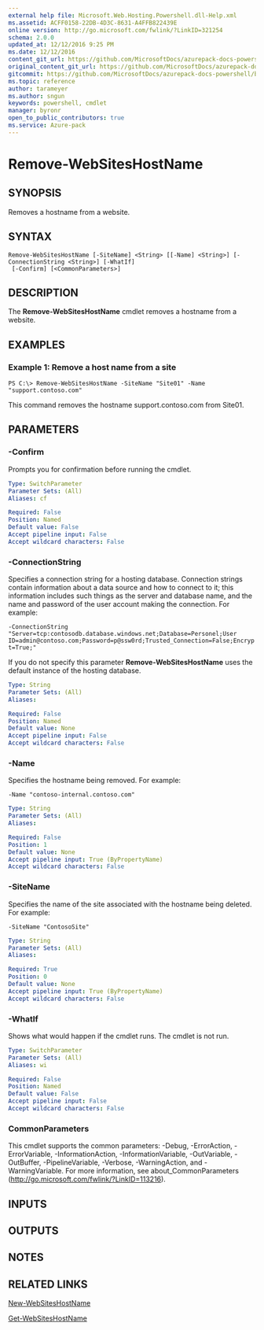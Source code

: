```yaml
---
external help file: Microsoft.Web.Hosting.Powershell.dll-Help.xml
ms.assetid: ACFF0158-22DB-4D3C-8631-A4FFB822439E
online version: http://go.microsoft.com/fwlink/?LinkID=321254
schema: 2.0.0
updated_at: 12/12/2016 9:25 PM
ms.date: 12/12/2016
content_git_url: https://github.com/MicrosoftDocs/azurepack-docs-powershell/blob/live/AzurePack-cmdlets/Websites/v1.0/Remove-WebSitesHostName.md
original_content_git_url: https://github.com/MicrosoftDocs/azurepack-docs-powershell/blob/live/AzurePack-cmdlets/Websites/v1.0/Remove-WebSitesHostName.md
gitcommit: https://github.com/MicrosoftDocs/azurepack-docs-powershell/blob/b83cde31c8e8df3140400b62cc6698cfc8f37a47/AzurePack-cmdlets/Websites/v1.0/Remove-WebSitesHostName.md
ms.topic: reference
author: tarameyer
ms.author: sngun
keywords: powershell, cmdlet
manager: byronr
open_to_public_contributors: true
ms.service: Azure-pack
---
```


# Remove-WebSitesHostName

## SYNOPSIS
Removes a hostname from a website.

## SYNTAX

```
Remove-WebSitesHostName [-SiteName] <String> [[-Name] <String>] [-ConnectionString <String>] [-WhatIf]
 [-Confirm] [<CommonParameters>]
```

## DESCRIPTION
The **Remove-WebSitesHostName** cmdlet removes a hostname from a website.

## EXAMPLES

### Example 1: Remove a host name from a site
```
PS C:\> Remove-WebSitesHostName -SiteName "Site01" -Name "support.contoso.com"
```

This command removes the hostname support.contoso.com from Site01.

## PARAMETERS

### -Confirm
Prompts you for confirmation before running the cmdlet.

```yaml
Type: SwitchParameter
Parameter Sets: (All)
Aliases: cf

Required: False
Position: Named
Default value: False
Accept pipeline input: False
Accept wildcard characters: False
```

### -ConnectionString
Specifies a connection string for a hosting database.
Connection strings contain information about a data source and how to connect to it; this information includes such things as the server and database name, and the name and password of the user account making the connection.
For example:

`-ConnectionString "Server=tcp:contosodb.database.windows.net;Database=Personel;User ID=admin@contoso.com;Password=p@ssw0rd;Trusted_Connection=False;Encrypt=True;"`

If you do not specify this parameter **Remove-WebSitesHostName** uses the default instance of the hosting database.

```yaml
Type: String
Parameter Sets: (All)
Aliases: 

Required: False
Position: Named
Default value: None
Accept pipeline input: False
Accept wildcard characters: False
```

### -Name
Specifies the hostname being removed.
For example:

`-Name "contoso-internal.contoso.com"`

```yaml
Type: String
Parameter Sets: (All)
Aliases: 

Required: False
Position: 1
Default value: None
Accept pipeline input: True (ByPropertyName)
Accept wildcard characters: False
```

### -SiteName
Specifies the name of the site associated with the hostname being deleted.
For example:

`-SiteName "ContosoSite"`

```yaml
Type: String
Parameter Sets: (All)
Aliases: 

Required: True
Position: 0
Default value: None
Accept pipeline input: True (ByPropertyName)
Accept wildcard characters: False
```

### -WhatIf
Shows what would happen if the cmdlet runs.
The cmdlet is not run.

```yaml
Type: SwitchParameter
Parameter Sets: (All)
Aliases: wi

Required: False
Position: Named
Default value: False
Accept pipeline input: False
Accept wildcard characters: False
```

### CommonParameters
This cmdlet supports the common parameters: -Debug, -ErrorAction, -ErrorVariable, -InformationAction, -InformationVariable, -OutVariable, -OutBuffer, -PipelineVariable, -Verbose, -WarningAction, and -WarningVariable. For more information, see about_CommonParameters (http://go.microsoft.com/fwlink/?LinkID=113216).

## INPUTS

## OUTPUTS

## NOTES

## RELATED LINKS

[New-WebSitesHostName](xref:Websites/v1.0/New-WebSitesHostName.md)

[Get-WebSitesHostName](xref:Websites/v1.0/Get-WebSitesHostName.md)


